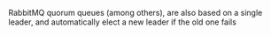 RabbitMQ quorum queues (among others), are also based on a single leader, and automatically elect a new leader if the old one fails